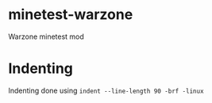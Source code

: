 # minetest-warzone
Warzone minetest mod

# Indenting
Indenting done using 
```indent --line-length 90 -brf -linux```
